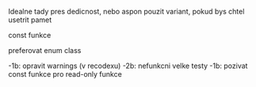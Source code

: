 
Idealne tady pres dedicnost, nebo aspon pouzit variant, pokud bys chtel usetrit pamet

const funkce

preferovat enum class

-1b: opravit warnings (v recodexu)
-2b: nefunkcni velke testy
-1b: pozivat const funkce pro read-only funkce